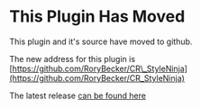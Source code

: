 # This Plugin Has Moved #

This plugin and it's source have moved to github.

The new address for this plugin is [https://github.com/RoryBecker/CR\_StyleNinja](https://github.com/RoryBecker/CR_StyleNinja)

The latest release [can be found here](https://github.com/RoryBecker/CR_StyleNinja/releases/latest)
